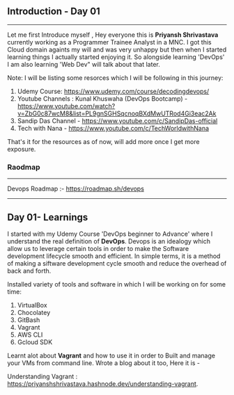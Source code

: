 ## Introduction - Day 01
<hr>

Let me first Introduce myself , Hey everyone this is **Priyansh Shrivastava** currently working as a Programmer Trainee Analyst in a MNC. I got this Cloud domain againts my will and was very unhappy but then when I started learning things I actually started enjoying it. So alongside learning 'DevOps' I am also learning 'Web Dev" will talk about that later.

Note: I will be listing some resorces which I will be following in this journey:
1. Udemy Course: https://www.udemy.com/course/decodingdevops/
2. Youtube Channels : Kunal Khuswaha (DevOps Bootcamp) - https://www.youtube.com/watch?v=ZbG0c87wcM8&list=PL9gnSGHSqcnoqBXdMwUTRod4Gi3eac2Ak
3. Sandip Das Channel - https://www.youtube.com/c/SandipDas-official
4. Tech with Nana - https://www.youtube.com/c/TechWorldwithNana

That's it for the resources as of now, will add more once I get more exposure.

### Raodmap 
<hr>

Devops Roadmap :- https://roadmap.sh/devops

<hr>

## Day 01- Learnings

I started with my Udemy Course 'DevOps beginner to Advance' where I understand the real definition of **DevOps**. Devops is an idealogy which allow us to leverage certain tools in order to make the Software development lifecycle smooth and efficient. In simple terms, it is a method of making a siftware development cycle smooth and reduce the overhead of back and forth.

Installed variety of tools and software in which I will be working on for some time:

1. VirtualBox
2. Chocolatey
3. GitBash
4. Vagrant
5. AWS CLI
6. Gcloud SDK

Learnt alot about **Vagrant** and how to use it in order to Built and manage your VMs from command line. Wrote a blog about it too, Here it is -

Understanding Vagrant : https://priyanshshrivastava.hashnode.dev/understanding-vagrant.

